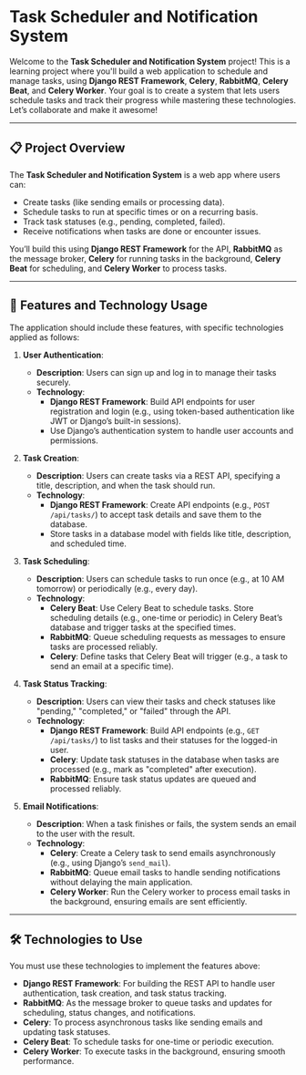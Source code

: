 # Task Scheduler and Notification System

Welcome to the **Task Scheduler and Notification System** project! This is a learning project where you'll build a web application to schedule and manage tasks, using **Django REST Framework**, **Celery**, **RabbitMQ**, **Celery Beat**, and **Celery Worker**. Your goal is to create a system that lets users schedule tasks and track their progress while mastering these technologies. Let’s collaborate and make it awesome!

---

## 📋 Project Overview

The **Task Scheduler and Notification System** is a web app where users can:
- Create tasks (like sending emails or processing data).
- Schedule tasks to run at specific times or on a recurring basis.
- Track task statuses (e.g., pending, completed, failed).
- Receive notifications when tasks are done or encounter issues.

You’ll build this using **Django REST Framework** for the API, **RabbitMQ** as the message broker, **Celery** for running tasks in the background, **Celery Beat** for scheduling, and **Celery Worker** to process tasks.

---

## 🔑 Features and Technology Usage

The application should include these features, with specific technologies applied as follows:

1. **User Authentication**:
   - **Description**: Users can sign up and log in to manage their tasks securely.
   - **Technology**:
     - **Django REST Framework**: Build API endpoints for user registration and login (e.g., using token-based authentication like JWT or Django’s built-in sessions).
     - Use Django’s authentication system to handle user accounts and permissions.

2. **Task Creation**:
   - **Description**: Users can create tasks via a REST API, specifying a title, description, and when the task should run.
   - **Technology**:
     - **Django REST Framework**: Create API endpoints (e.g., `POST /api/tasks/`) to accept task details and save them to the database.
     - Store tasks in a database model with fields like title, description, and scheduled time.

3. **Task Scheduling**:
   - **Description**: Users can schedule tasks to run once (e.g., at 10 AM tomorrow) or periodically (e.g., every day).
   - **Technology**:
     - **Celery Beat**: Use Celery Beat to schedule tasks. Store scheduling details (e.g., one-time or periodic) in Celery Beat’s database and trigger tasks at the specified times.
     - **RabbitMQ**: Queue scheduling requests as messages to ensure tasks are processed reliably.
     - **Celery**: Define tasks that Celery Beat will trigger (e.g., a task to send an email at a specific time).

4. **Task Status Tracking**:
   - **Description**: Users can view their tasks and check statuses like "pending," "completed," or "failed" through the API.
   - **Technology**:
     - **Django REST Framework**: Build API endpoints (e.g., `GET /api/tasks/`) to list tasks and their statuses for the logged-in user.
     - **Celery**: Update task statuses in the database when tasks are processed (e.g., mark as "completed" after execution).
     - **RabbitMQ**: Ensure task status updates are queued and processed reliably.

5. **Email Notifications**:
   - **Description**: When a task finishes or fails, the system sends an email to the user with the result.
   - **Technology**:
     - **Celery**: Create a Celery task to send emails asynchronously (e.g., using Django’s `send_mail`).
     - **RabbitMQ**: Queue email tasks to handle sending notifications without delaying the main application.
     - **Celery Worker**: Run the Celery worker to process email tasks in the background, ensuring emails are sent efficiently.

---

## 🛠️ Technologies to Use

You must use these technologies to implement the features above:
- **Django REST Framework**: For building the REST API to handle user authentication, task creation, and task status tracking.
- **RabbitMQ**: As the message broker to queue tasks and updates for scheduling, status changes, and notifications.
- **Celery**: To process asynchronous tasks like sending emails and updating task statuses.
- **Celery Beat**: To schedule tasks for one-time or periodic execution.
- **Celery Worker**: To execute tasks in the background, ensuring smooth performance.


